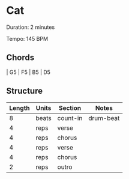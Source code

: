 Cat
===

Duration: 2 minutes

Tempo: 145 BPM

Chords
------

| G5 | F5 | B5 | D5

Structure
---------

| Length | Units | Section      | Notes     |
|--------|-------|--------------|-----------|
| 8      | beats | count-in     | drum-beat |
| 4      | reps  | verse        |           |
| 4      | reps  | chorus       |           |
| 4      | reps  | verse        |           |
| 4      | reps  | chorus       |           |
| 2      | reps  | outro        |           |
